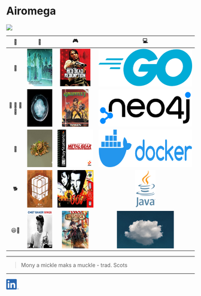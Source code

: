 ﻿# Airomega

<img src="./img/smcc.gif" data-canonical-src="./img/smcc.gif" style="display:block;width:30%"/>

|       👋       |                                                                                                                   🎵                                                                                                                    |                            🎮                            |                    💻                     |
|:--------------:|:---------------------------------------------------------------------------------------------------------------------------------------------------------------------------------------------------------------------------------------:|:--------------------------------------------------------:|:-----------------------------------------:|
| 🏴󠁧󠁢󠁳󠁣󠁴󠁿 | <a href="https://open.spotify.com/track/5B5nloaA2UpNrjweosqVe3?si=ab30ac9e59c04aec"><img src="img/Musichastherighttochildren.jpeg" style="height:100px" alt="Boards of Canada" title="Boards of Canada"/></a>  | <img src="img/Red_Dead_Redemption.jpeg" height="100px">  | <img src="img/go.png" height="100px"> |
|  👨 👩 👧 👧   |   <a href="https://open.spotify.com/track/7BdSxtBckXiTHebkeRWM17?si=3f02db4e13e34f2c"><img src="img/The_Undivided_Five.jpeg" style="height:100px" alt="A Winged Victory for the Sullen" title="A Winged Victory for the Sullen"/></a>   |  <img src="img/Gauntlet.jpeg" height="100px">  | <img src="img/Neo4j.png" height="100px">  |
|       🏃       | <a href="https://open.spotify.com/track/0wjvS6F5AwgUuyfBQcPWNG?si=b2ca83b67dcd44a8"><img src="img/Forest_Floor.jpeg" style="height:100px" alt="Fergus McCreadie" title="Fergus McCreadie"/></a>  | <img src="img/Metal_Gear.png" height="100px">  | <img src="img/Docker.png" height="100px"> |
|       🐕       | <a href="https://open.spotify.com/track/3b2QZA4kaXvpXlAVl5SLV6?si=89510ccbb77b464d"><img src="img/The_Seldom_Seen_Kid.jpeg" style="height:100px" alt="Elbow" title="Elbow"/></a>  | <img src="img/GoldenEye.jpeg" height="100px">  |  <img src="img/java.png" height="100px">  |
|     	😆🎤      |  <a href="https://open.spotify.com/track/64s2Cg2BZR2k9O2Bp1wagQ?si=8ca1d6a16fb940a1"><img src="img/Chet_Baker.jpg" style="height:100px" alt="Chet Baker" title="Chet Baker"/></a>  |  <img src="img/Bioshock_Infinite.jpeg" height="100px">   | <img src="img/cloud.jpeg" height="100px"> |

--- 

>  Mony a mickle maks a muckle - trad. Scots

---
<a href="https://www.linkedin.com/in/steve-mccullough">
    <img src="socials/linkedin.png" style="height:2em" alt="Follow on LinkedIn" title="Follow  on LinkedIn"/>
</a>

